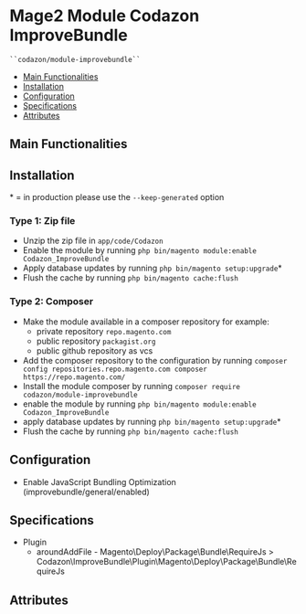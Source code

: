 # Mage2 Module Codazon ImproveBundle

    ``codazon/module-improvebundle``

 - [Main Functionalities](#markdown-header-main-functionalities)
 - [Installation](#markdown-header-installation)
 - [Configuration](#markdown-header-configuration)
 - [Specifications](#markdown-header-specifications)
 - [Attributes](#markdown-header-attributes)


## Main Functionalities


## Installation
\* = in production please use the `--keep-generated` option

### Type 1: Zip file

 - Unzip the zip file in `app/code/Codazon`
 - Enable the module by running `php bin/magento module:enable Codazon_ImproveBundle`
 - Apply database updates by running `php bin/magento setup:upgrade`\*
 - Flush the cache by running `php bin/magento cache:flush`

### Type 2: Composer

 - Make the module available in a composer repository for example:
    - private repository `repo.magento.com`
    - public repository `packagist.org`
    - public github repository as vcs
 - Add the composer repository to the configuration by running `composer config repositories.repo.magento.com composer https://repo.magento.com/`
 - Install the module composer by running `composer require codazon/module-improvebundle`
 - enable the module by running `php bin/magento module:enable Codazon_ImproveBundle`
 - apply database updates by running `php bin/magento setup:upgrade`\*
 - Flush the cache by running `php bin/magento cache:flush`


## Configuration

 - Enable JavaScript Bundling Optimization (improvebundle/general/enabled)


## Specifications

 - Plugin
	- aroundAddFile - Magento\Deploy\Package\Bundle\RequireJs > Codazon\ImproveBundle\Plugin\Magento\Deploy\Package\Bundle\RequireJs


## Attributes



